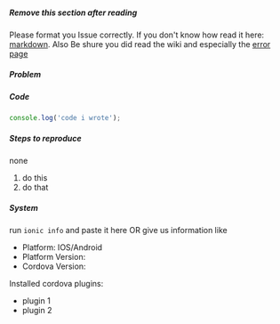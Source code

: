 ##### Remove this section after reading
Please format you Issue correctly. If you don't know how read it here: [markdown](https://guides.github.com/features/mastering-markdown/).
Also Be shure you did read the wiki and especially the [error page](https://github.com/nordnet/cordova-hot-code-push/wiki/Error-codes)
 
##### Problem

##### Code
```js
console.log('code i wrote');
```

##### Steps to reproduce
none

1. do this
2. do that

##### System
run `ionic info` and paste it here OR give us information like
- Platform: IOS/Android
- Platform Version: 
- Cordova Version:

Installed cordova plugins:
- plugin 1
- plugin 2
